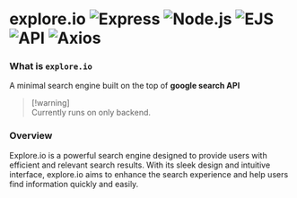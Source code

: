 # explore.io ![Express](https://img.shields.io/badge/express-v4.19.2-blue) ![Node.js](https://img.shields.io/badge/node.js-v20.11.0-green) ![EJS](https://img.shields.io/badge/ejs-v3.1.10-brightgreen) ![API](https://img.shields.io/badge/API-google-blue) ![Axios](https://img.shields.io/badge/axios-v1.6.8-blue)

### What is `explore.io`

A minimal search engine built on the top of **google search API**<br />

> [!warning]\
> Currently runs on only backend.

### Overview
Explore.io is a powerful search engine designed to provide users with efficient and relevant search results. With its sleek design and intuitive interface, explore.io aims to enhance the search experience and help users find information quickly and easily.

